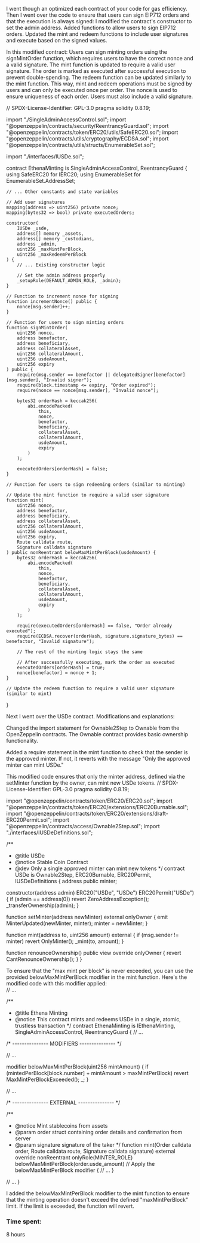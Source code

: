 I went though an optimized each contract of your code for gas efficiency. Then I went over the code to ensure that users can sign EIP712 orders and that the execution is always signed:
I modified the contract's constructor to set the admin address.
Added functions to allow users to sign EIP712 orders.
Updated the mint and redeem functions to include user signatures and execute based on the signed values.

In this modified contract:
Users can sign minting orders using the signMintOrder function, which requires users to have the correct nonce and a valid signature.
The mint function is updated to require a valid user signature. The order is marked as executed after successful execution to prevent double-spending.
The redeem function can be updated similarly to the mint function.
This way, mint and redeem operations must be signed by users and can only be executed once per order. The nonce is used to ensure uniqueness of each order. Users must also include a valid signature.


// SPDX-License-Identifier: GPL-3.0
pragma solidity 0.8.19;

import "./SingleAdminAccessControl.sol";
import "@openzeppelin/contracts/security/ReentrancyGuard.sol";
import "@openzeppelin/contracts/token/ERC20/utils/SafeERC20.sol";
import "@openzeppelin/contracts/utils/cryptography/ECDSA.sol";
import "@openzeppelin/contracts/utils/structs/EnumerableSet.sol";

import "./interfaces/IUSDe.sol";

contract EthenaMinting is SingleAdminAccessControl, ReentrancyGuard {
    using SafeERC20 for IERC20;
    using EnumerableSet for EnumerableSet.AddressSet;

    // ... Other constants and state variables

    // Add user signatures
    mapping(address => uint256) private nonce;
    mapping(bytes32 => bool) private executedOrders;

    constructor(
        IUSDe _usde,
        address[] memory _assets,
        address[] memory _custodians,
        address _admin,
        uint256 _maxMintPerBlock,
        uint256 _maxRedeemPerBlock
    ) {
        // ... Existing constructor logic

        // Set the admin address properly
        _setupRole(DEFAULT_ADMIN_ROLE, _admin);
    }

    // Function to increment nonce for signing
    function incrementNonce() public {
        nonce[msg.sender]++;
    }

    // Function for users to sign minting orders
    function signMintOrder(
        uint256 nonce,
        address benefactor,
        address beneficiary,
        address collateralAsset,
        uint256 collateralAmount,
        uint256 usdeAmount,
        uint256 expiry
    ) public {
        require(msg.sender == benefactor || delegatedSigner[benefactor][msg.sender], "Invalid signer");
        require(block.timestamp <= expiry, "Order expired");
        require(nonce == nonce[msg.sender], "Invalid nonce");

        bytes32 orderHash = keccak256(
            abi.encodePacked(
                this,
                nonce,
                benefactor,
                beneficiary,
                collateralAsset,
                collateralAmount,
                usdeAmount,
                expiry
            )
        );

        executedOrders[orderHash] = false;
    }

    // Function for users to sign redeeming orders (similar to minting)

    // Update the mint function to require a valid user signature
    function mint(
        uint256 nonce,
        address benefactor,
        address beneficiary,
        address collateralAsset,
        uint256 collateralAmount,
        uint256 usdeAmount,
        uint256 expiry,
        Route calldata route,
        Signature calldata signature
    ) public nonReentrant belowMaxMintPerBlock(usdeAmount) {
        bytes32 orderHash = keccak256(
            abi.encodePacked(
                this,
                nonce,
                benefactor,
                beneficiary,
                collateralAsset,
                collateralAmount,
                usdeAmount,
                expiry
            )
        );

        require(executedOrders[orderHash] == false, "Order already executed");
        require(ECDSA.recover(orderHash, signature.signature_bytes) == benefactor, "Invalid signature");

        // The rest of the minting logic stays the same

        // After successfully executing, mark the order as executed
        executedOrders[orderHash] = true;
        nonce[benefactor] = nonce + 1;
    }

    // Update the redeem function to require a valid user signature (similar to mint)
}           


Next I went over the USDe contract.
Modifications and explanations:

Changed the import statement for Ownable2Step to Ownable from the OpenZeppelin contracts. The Ownable contract provides basic ownership functionality.

Added a require statement in the mint function to check that the sender is the approved minter. If not, it reverts with the message "Only the approved minter can mint USDe."

This modified code ensures that only the minter address, defined via the setMinter function by the owner, can mint new USDe tokens. // SPDX-License-Identifier: GPL-3.0
pragma solidity 0.8.19;

import "@openzeppelin/contracts/token/ERC20/ERC20.sol";
import "@openzeppelin/contracts/token/ERC20/extensions/ERC20Burnable.sol";
import "@openzeppelin/contracts/token/ERC20/extensions/draft-ERC20Permit.sol";
import "@openzeppelin/contracts/access/Ownable2Step.sol";
import "./interfaces/IUSDeDefinitions.sol";

/**
 * @title USDe
 * @notice Stable Coin Contract
 * @dev Only a single approved minter can mint new tokens
 */
contract USDe is Ownable2Step, ERC20Burnable, ERC20Permit, IUSDeDefinitions {
  address public minter;

  constructor(address admin) ERC20("USDe", "USDe") ERC20Permit("USDe") {
    if (admin == address(0)) revert ZeroAddressException();
    _transferOwnership(admin);
  }

  function setMinter(address newMinter) external onlyOwner {
    emit MinterUpdated(newMinter, minter);
    minter = newMinter;
  }

  function mint(address to, uint256 amount) external {
    if (msg.sender != minter) revert OnlyMinter();
    _mint(to, amount);
  }

  function renounceOwnership() public view override onlyOwner {
    revert CantRenounceOwnership();
  }
}




To ensure that the "max mint per block" is never exceeded, you can use the provided belowMaxMintPerBlock modifier in the mint function. Here's the modified code with this modifier applied:    
// ...

/**
 * @title Ethena Minting
 * @notice This contract mints and redeems USDe in a single, atomic, trustless transaction
 */
contract EthenaMinting is IEthenaMinting, SingleAdminAccessControl, ReentrancyGuard {
  // ...

  /* --------------- MODIFIERS --------------- */
  
  // ...

  modifier belowMaxMintPerBlock(uint256 mintAmount) {
    if (mintedPerBlock[block.number] + mintAmount > maxMintPerBlock) revert MaxMintPerBlockExceeded();
    _;
  }

  // ...

  /* --------------- EXTERNAL --------------- */

  /**
   * @notice Mint stablecoins from assets
   * @param order struct containing order details and confirmation from server
   * @param signature signature of the taker
   */
  function mint(Order calldata order, Route calldata route, Signature calldata signature)
    external
    override
    nonReentrant
    onlyRole(MINTER_ROLE)
    belowMaxMintPerBlock(order.usde_amount) // Apply the belowMaxMintPerBlock modifier
  {
    // ...
  }

  // ...
}


I added the belowMaxMintPerBlock modifier to the mint function to ensure that the minting operation doesn't exceed the defined "maxMintPerBlock" limit. If the limit is exceeded, the function will revert.





      









### Time spent:
8 hours